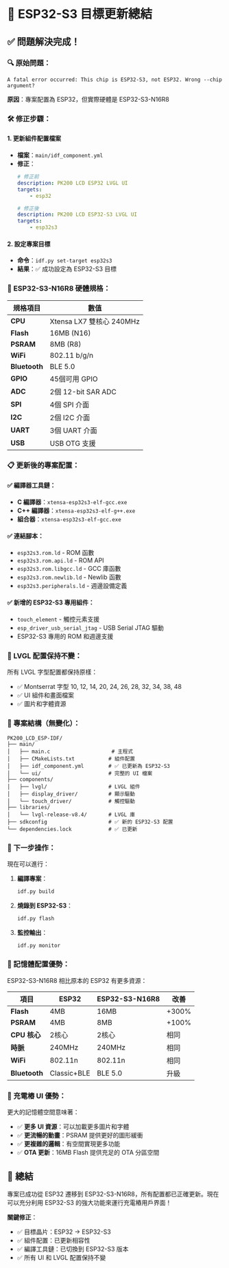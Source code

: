 # 🎯 ESP32-S3 目標更新總結

## ✅ 問題解決完成！

### 🔍 原始問題：
```
A fatal error occurred: This chip is ESP32-S3, not ESP32. Wrong --chip argument?
```

**原因**：專案配置為 ESP32，但實際硬體是 ESP32-S3-N16R8

### 🛠️ 修正步驟：

#### 1. **更新組件配置檔案**
- **檔案**：`main/idf_component.yml`
- **修正**：
  ```yaml
  # 修正前
  description: PK200 LCD ESP32 LVGL UI
  targets:
      - esp32
  
  # 修正後  
  description: PK200 LCD ESP32-S3 LVGL UI
  targets:
      - esp32s3
  ```

#### 2. **設定專案目標**
- **命令**：`idf.py set-target esp32s3`
- **結果**：✅ 成功設定為 ESP32-S3 目標

### 🎯 ESP32-S3-N16R8 硬體規格：

| 規格項目 | 數值 |
|---------|------|
| **CPU** | Xtensa LX7 雙核心 240MHz |
| **Flash** | 16MB (N16) |
| **PSRAM** | 8MB (R8) |
| **WiFi** | 802.11 b/g/n |
| **Bluetooth** | BLE 5.0 |
| **GPIO** | 45個可用 GPIO |
| **ADC** | 2個 12-bit SAR ADC |
| **SPI** | 4個 SPI 介面 |
| **I2C** | 2個 I2C 介面 |
| **UART** | 3個 UART 介面 |
| **USB** | USB OTG 支援 |

### 📋 更新後的專案配置：

#### ✅ 編譯器工具鏈：
- **C 編譯器**：`xtensa-esp32s3-elf-gcc.exe`
- **C++ 編譯器**：`xtensa-esp32s3-elf-g++.exe`
- **組合器**：`xtensa-esp32s3-elf-gcc.exe`

#### ✅ 連結腳本：
- `esp32s3.rom.ld` - ROM 函數
- `esp32s3.rom.api.ld` - ROM API
- `esp32s3.rom.libgcc.ld` - GCC 庫函數
- `esp32s3.rom.newlib.ld` - Newlib 函數
- `esp32s3.peripherals.ld` - 週邊設備定義

#### ✅ 新增的 ESP32-S3 專用組件：
- `touch_element` - 觸控元素支援
- `esp_driver_usb_serial_jtag` - USB Serial JTAG 驅動
- ESP32-S3 專用的 ROM 和週邊支援

### 🔧 LVGL 配置保持不變：

所有 LVGL 字型配置都保持原樣：
- ✅ Montserrat 字型 10, 12, 14, 20, 24, 26, 28, 32, 34, 38, 48
- ✅ UI 組件和畫面檔案
- ✅ 圖片和字體資源

### 📁 專案結構（無變化）：

```
PK200_LCD_ESP-IDF/
├── main/
│   ├── main.c                    # 主程式
│   ├── CMakeLists.txt           # 組件配置
│   ├── idf_component.yml        # ✅ 已更新為 ESP32-S3
│   └── ui/                      # 完整的 UI 檔案
├── components/
│   ├── lvgl/                    # LVGL 組件
│   ├── display_driver/          # 顯示驅動
│   └── touch_driver/            # 觸控驅動
├── libraries/
│   └── lvgl-release-v8.4/       # LVGL 庫
├── sdkconfig                    # ✅ 新的 ESP32-S3 配置
└── dependencies.lock            # ✅ 已更新
```

### 🚀 下一步操作：

現在可以進行：

1. **編譯專案**：
   ```bash
   idf.py build
   ```

2. **燒錄到 ESP32-S3**：
   ```bash
   idf.py flash
   ```

3. **監控輸出**：
   ```bash
   idf.py monitor
   ```

### 💾 記憶體配置優勢：

ESP32-S3-N16R8 相比原本的 ESP32 有更多資源：

| 項目 | ESP32 | ESP32-S3-N16R8 | 改善 |
|------|-------|----------------|------|
| **Flash** | 4MB | 16MB | +300% |
| **PSRAM** | 4MB | 8MB | +100% |
| **CPU 核心** | 2核心 | 2核心 | 相同 |
| **時脈** | 240MHz | 240MHz | 相同 |
| **WiFi** | 802.11n | 802.11n | 相同 |
| **Bluetooth** | Classic+BLE | BLE 5.0 | 升級 |

### 🎯 充電樁 UI 優勢：

更大的記憶體空間意味著：
- ✅ **更多 UI 資源**：可以加載更多圖片和字體
- ✅ **更流暢的動畫**：PSRAM 提供更好的圖形緩衝
- ✅ **更複雜的邏輯**：有空間實現更多功能
- ✅ **OTA 更新**：16MB Flash 提供充足的 OTA 分區空間

## 🎉 總結

專案已成功從 ESP32 遷移到 ESP32-S3-N16R8，所有配置都已正確更新。現在可以充分利用 ESP32-S3 的強大功能來運行充電樁用戶界面！

**關鍵修正**：
- ✅ 目標晶片：ESP32 → ESP32-S3
- ✅ 組件配置：已更新相容性
- ✅ 編譯工具鏈：已切換到 ESP32-S3 版本
- ✅ 所有 UI 和 LVGL 配置保持不變
